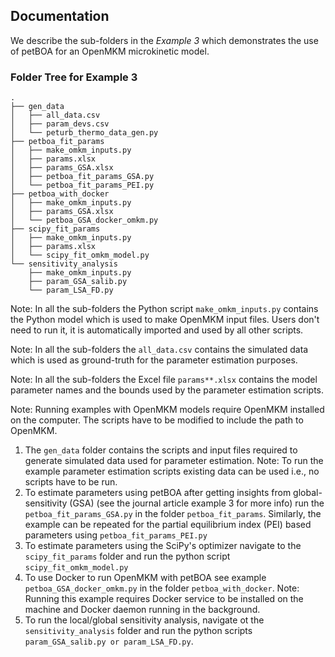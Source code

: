 Documentation
-------------

We describe the sub-folders in the *Example 3* which demonstrates the use of petBOA for an OpenMKM microkinetic model. 

### Folder Tree for Example 3

```
.
├── gen_data
│   ├── all_data.csv
│   ├── param_devs.csv
│   └── peturb_thermo_data_gen.py
├── petboa_fit_params
│   ├── make_omkm_inputs.py
│   ├── params.xlsx
│   ├── params_GSA.xlsx
│   ├── petboa_fit_params_GSA.py
│   └── petboa_fit_params_PEI.py
├── petboa_with_docker
│   ├── make_omkm_inputs.py
│   ├── params_GSA.xlsx
│   └── petboa_GSA_docker_omkm.py
├── scipy_fit_params
│   ├── make_omkm_inputs.py
│   ├── params.xlsx
│   └── scipy_fit_omkm_model.py
└── sensitivity_analysis
    ├── make_omkm_inputs.py
    ├── param_GSA_salib.py
    └── param_LSA_FD.py
```

Note: In all the sub-folders the Python script `make_omkm_inputs.py` contains the Python model which is used to make OpenMKM input files. Users don't need to run it, it is automatically imported and used by all other scripts. 

Note: In all the sub-folders the `all_data.csv` contains the simulated data which is used as ground-truth for the parameter estimation purposes. 

Note: In all the sub-folders the Excel file `params**.xlsx` contains the model parameter names and the bounds used by the parameter estimation scripts. 

Note: Running examples with OpenMKM models require OpenMKM installed on the computer. The scripts have to be modified to include the path to OpenMKM. 

1. The `gen_data` folder contains the scripts and input files required to generate simulated data used for parameter estimation. Note: To run the example parameter estimation scripts existing data can be used i.e., no scripts have to be run.
2. To estimate parameters using petBOA after getting insights from global-sensitivity (GSA) (see the journal article example 3 for more info) run the `petboa_fit_params_GSA.py` in the folder `petboa_fit_params`. Similarly, the example can be repeated for the partial equilibrium index (PEI) based parameters using `petboa_fit_params_PEI.py`
3. To estimate parameters using the SciPy's optimizer navigate to the `scipy_fit_params` folder and run the python script `scipy_fit_omkm_model.py`
4. To use Docker to run OpenMKM with petBOA see example `petboa_GSA_docker_omkm.py` in the folder `petboa_with_docker`.
Note: Running this example requires Docker service to be installed on the machine and Docker daemon running in the background. 
5. To run the local/global sensitivity analysis, navigate ot the `sensitivity_analysis` folder and run the python scripts `   param_GSA_salib.py or param_LSA_FD.py`. 
